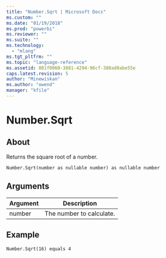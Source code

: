 ```yaml
---
title: "Number.Sqrt | Microsoft Docs"
ms.custom: ""
ms.date: "01/19/2018"
ms.prod: "powerbi"
ms.reviewer: ""
ms.suite: ""
ms.technology: 
  - "mlang"
ms.tgt_pltfrm: ""
ms.topic: "language-reference"
ms.assetid: 081f0060-3881-4294-96cf-388ad0abe55e
caps.latest.revision: 5
author: "Minewiskan"
ms.author: "owend"
manager: "kfile"
---
```

# Number.Sqrt

  
## About  
Returns the square root of a number.  
  
```  
Number.Sqrt(number as nullable number) as nullable number  
```  
  
## Arguments  
  
|Argument|Description|  
|------------|---------------|  
|number|The number to calculate.|  
  
## Example  
  
```  
Number.Sqrt(16) equals 4  
```  
